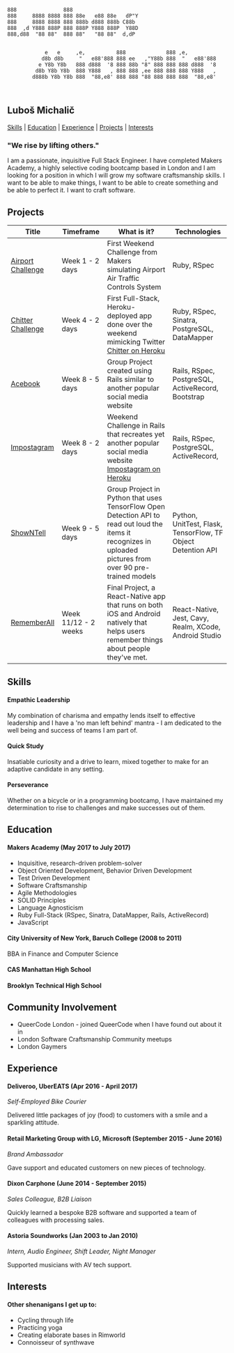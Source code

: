 ```

888               888                                               
888     8888 8888 888 88e   e88 88e   dP"Y                          
888     8888 8888 888 888b d888 888b C88b                           
888  ,d Y888 888P 888 888P Y888 888P  Y88D                          
888,d88  "88 88"  888 88"   "88 88"  d,dP                           
                                                                    
                                                                    
            e   e     ,e,          888             888 ,e,          
           d8b d8b     "   e88'888 888 ee   ,"Y88b 888  "   e88'888 
          e Y8b Y8b   888 d888  '8 888 88b "8" 888 888 888 d888  '8 
         d8b Y8b Y8b  888 Y888   , 888 888 ,ee 888 888 888 Y888   , 
        d888b Y8b Y8b 888  "88,e8' 888 888 "88 888 888 888  "88,e8' 
                                                                    
                                                                    
```
## Luboš Michalič

[Skills](#skills) | [Education](#education) | [Experience](#experience) | [Projects](#projects) | [Interests](#interests)


### "We rise by lifting others."


  I am a passionate, inquisitive Full Stack Engineer. I have completed Makers Academy, a highly selective coding bootcamp based in London and I am looking for a position in which I will grow my software craftsmanship skills. I want to be able to make things, I want to be able to create something and be able to perfect it. I want to craft software.


## Projects

| Title | Timeframe | What is it?  | Technologies |  
|---|---|---|---|
| [Airport Challenge](https://github.com/lubosmichalic/airport_challenge) | Week 1 - 2 days  | First Weekend Challenge from Makers simulating Airport Air Traffic Controls System | Ruby, RSpec |  
| [Chitter Challenge](https://github.com/lubosmichalic/chitter-challenge)  | Week 4 - 2 days  | First Full-Stack, Heroku-deployed app done over the weekend mimicking Twitter [Chitter on Heroku](http://chitty-chitter.herokuapp.com/posts)  | Ruby, RSpec, Sinatra, PostgreSQL, DataMapper |
| [Acebook](https://github.com/lubosmichalic/acebook-team-KILAS)  | Week 8 - 5 days  | Group Project created using Rails similar to another popular social media website | Rails, RSpec, PostgreSQL, ActiveRecord, Bootstrap  |
| [Impostagram](https://github.com/lubosmichalic/impostagram)  | Week 8 - 2 days  | Weekend Challenge in Rails that recreates yet another popular social media website [Impostagram on Heroku](https://impostagram.herokuapp.com/) | Rails, RSpec, PostgreSQL, ActiveRecord,   |
| [ShowNTell](https://github.com/lubosmichalic/showNtell)  | Week 9 - 5 days  | Group Project in Python that uses TensorFlow Open Detection API to read out loud the items it recognizes in uploaded pictures from over 90 pre-trained models   | Python, UnitTest, Flask, TensorFlow, TF Object Detention API  |
| [RememberAll](https://github.com/lubosmichalic/RememberAll)  | Week 11/12 - 2 weeks  | Final Project, a React-Native app that runs on both iOS and Android natively that helps users remember things about people they've met. | React-Native, Jest, Cavy, Realm, XCode, Android Studio  |  |

## Skills

#### Empathic Leadership

My combination of charisma and empathy lends itself to effective leadership and I have a 'no man left behind' mantra - I am dedicated to the well being and success of teams I am part of.

#### Quick Study
Insatiable curiosity and a drive to learn, mixed together to make for an adaptive candidate in any setting.

#### Perseverance
Whether on a bicycle or in a programming bootcamp, I have maintained my determination to rise to challenges and make successes out of them.

## Education

#### Makers Academy (May 2017 to July 2017)

- Inquisitive, research-driven problem-solver
- Object Oriented Development, Behavior Driven Development
- Test Driven Development
- Software Craftsmanship
- Agile Methodologies
- SOLID Principles
- Language Agnosticism
- Ruby Full-Stack (RSpec, Sinatra, DataMapper, Rails, ActiveRecord)
- JavaScript

#### City University of New York, Baruch College  (2008 to 2011)
BBA in Finance and Computer Science  

#### CAS Manhattan High School

#### Brooklyn Technical High School

## Community Involvement
- QueerCode London - joined QueerCode when I have found out about it in
- London Software Craftsmanship Community meetups
- London Gaymers

## Experience
#### Deliveroo, UberEATS  (Apr 2016 - April 2017)
*Self-Employed Bike Courier*

Delivered little packages of joy (food) to customers with a smile and a sparkling attitude.
#### Retail Marketing Group with LG, Microsoft (September 2015 - June 2016)
*Brand Ambassador*

Gave support and educated customers on new pieces of technology.
#### Dixon Carphone (June 2014 - September 2015)
*Sales Colleague, B2B Liaison*

Quickly learned a bespoke B2B software and supported a team of colleagues with processing sales.
#### Astoria Soundworks (Jan 2003 to Jan 2010)   
*Intern, Audio Engineer, Shift Leader, Night Manager*

Supported musicians with AV tech support.
## Interests
#### Other shenanigans I get up to:
- Cycling through life
- Practicing yoga
- Creating elaborate bases in Rimworld
- Connoisseur of synthwave
